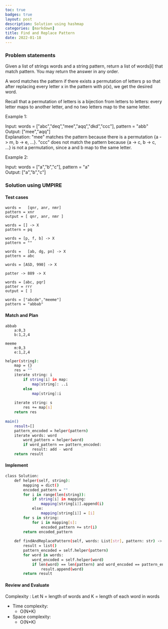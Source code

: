 ```yaml
---
toc: true
badges: true
layout: post
description: Solution using hashmap 
categories: [markdown]
title: Find and Replace Pattern
date: 2022-01-18
---
```


### Problem statements

Given a list of strings words and a string pattern, return a list of words[i] that match pattern. You may return the answer in any order.

A word matches the pattern if there exists a permutation of letters p so that after replacing every letter x in the pattern with p(x), we get the desired word.

Recall that a permutation of letters is a bijection from letters to letters: every letter maps to another letter, and no two letters map to the same letter.

Example 1:

Input: words = ["abc","deq","mee","aqq","dkd","ccc"], pattern = "abb"\
Output: ["mee","aqq"]\
Explanation: "mee" matches the pattern because there is a permutation {a -> m, b -> e, ...}. 
"ccc" does not match the pattern because {a -> c, b -> c, ...} is not a permutation, since a and b map to the same letter.

Example 2:

Input: words = ["a","b","c"], pattern = "a" \
Output: ["a","b","c"]

### Solution using UMPIRE

#### Test cases

    words =   [qnr, anr, nmr] 
    pattern = xnr 
    output = [ qnr, anr, nmr ]

    words = [] -> X
    pattern = pq

    words = [p, f, b] -> X
    pattern = ""

    words =   [ab, dg, pn] -> X
    pattern = abc 

    words = [ASD, 990] -> X 

    patter -> 889 -> X

    words = [abc, pqr] 
    patter = rrr
    output = [ ]

    words = ["abcde","meeme"]
    pattern = "abbab"


#### Match and Plan

    abbab  
        a:0,3
        b:1,2,4

    meeme
        m:0,3
        e:1,2,4


```sh
helper(string):
    map = {}
    res = ""
    iterate string: i
        if string[i] in map:
            map[string]: ..i
        else
            map[string]:i
    
    iterate string: s
        res += map[s]
    return res
    
main()
    result=[]
    pattern_encoded = helper(pattern)
    iterate words: word
        word_pattern = helper(word)
        if word_pattern == pattern_encoded:
            result: add - word
    return result
```

#### Implement

```sh
class Solution:
    def helper(self, string):
        mapping = dict()
        encoded_pattern = ""
        for i in range(len(string)):
            if string[i] in mapping:
                mapping[string[i]].append(i)
            else:
                mapping[string[i]] = [i]
        for s in string:
            for i in mapping[s]:
                encoded_pattern += str(i)
        return encoded_pattern
        
    def findAndReplacePattern(self, words: List[str], pattern: str) -> List[str]:
        result = list()
        pattern_encoded = self.helper(pattern)
        for word in words:
            word_encoded = self.helper(word)
            if len(word) == len(pattern) and word_encoded == pattern_encoded:
                result.append(word)
        return result
```

#### Review and Evaluate

Complexity :
    Let N = length of words and  K = length of each word in words
- Time complexity:
    - O(N*K) 
- Space complexity:
    - O(N*K)